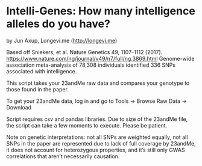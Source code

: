 # Intelli-Genes: How many intelligence alleles do you have?
by Jun Axup, Longevi.me (http://longevi.me)

Based off Sniekers, et al. Nature Genetics 49, 1107–1112 (2017).
https://www.nature.com/ng/journal/v49/n7/full/ng.3869.html
Genome-wide association meta-analysis of 78,308 individuals identified 336 SNPs associated with intelligence.

This script takes your 23andMe raw data and compares your genotype to those found in the paper.

To get your 23andMe data, log in and go to Tools -> Browse Raw Data -> Download

Script requires csv and pandas libraries. Due to size of the 23andMe file, the script can take a few moments to execute. Please be patient.

Note on genetic interpretations: not all SNPs are weighted equally, not all SNPs in the paper are represented due to lack of full coverage by 23andMe, it does not account for heterozygous properties, and it’s still only GWAS correlations that aren’t necessarily causation.
